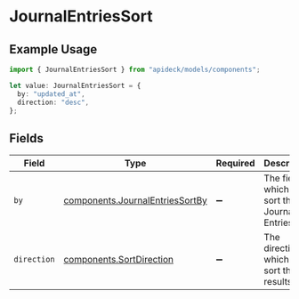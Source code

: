 # JournalEntriesSort

## Example Usage

```typescript
import { JournalEntriesSort } from "apideck/models/components";

let value: JournalEntriesSort = {
  by: "updated_at",
  direction: "desc",
};
```

## Fields

| Field                                                                              | Type                                                                               | Required                                                                           | Description                                                                        | Example                                                                            |
| ---------------------------------------------------------------------------------- | ---------------------------------------------------------------------------------- | ---------------------------------------------------------------------------------- | ---------------------------------------------------------------------------------- | ---------------------------------------------------------------------------------- |
| `by`                                                                               | [components.JournalEntriesSortBy](../../models/components/journalentriessortby.md) | :heavy_minus_sign:                                                                 | The field on which to sort the Journal Entries.                                    | updated_at                                                                         |
| `direction`                                                                        | [components.SortDirection](../../models/components/sortdirection.md)               | :heavy_minus_sign:                                                                 | The direction in which to sort the results                                         |                                                                                    |